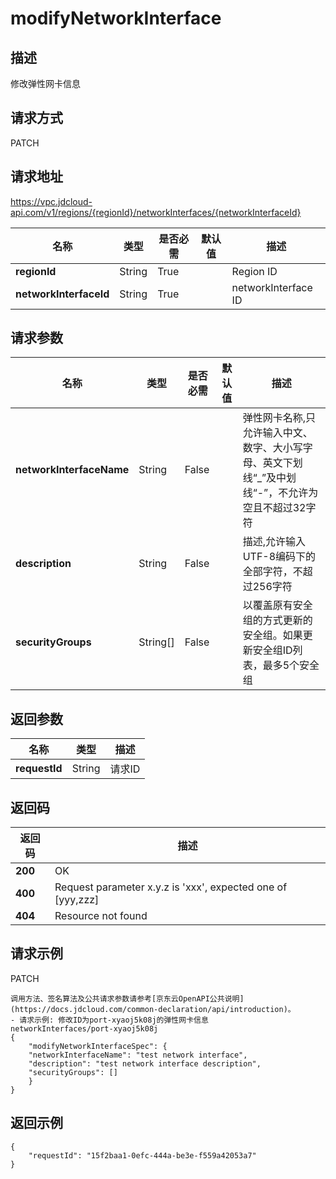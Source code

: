 # modifyNetworkInterface


## 描述
修改弹性网卡信息

## 请求方式
PATCH

## 请求地址
https://vpc.jdcloud-api.com/v1/regions/{regionId}/networkInterfaces/{networkInterfaceId}

|名称|类型|是否必需|默认值|描述|
|---|---|---|---|---|
|**regionId**|String|True| |Region ID|
|**networkInterfaceId**|String|True| |networkInterface ID|

## 请求参数
|名称|类型|是否必需|默认值|描述|
|---|---|---|---|---|
|**networkInterfaceName**|String|False| |弹性网卡名称,只允许输入中文、数字、大小写字母、英文下划线“_”及中划线“-”，不允许为空且不超过32字符|
|**description**|String|False| |描述,允许输入UTF-8编码下的全部字符，不超过256字符|
|**securityGroups**|String[]|False| |以覆盖原有安全组的方式更新的安全组。如果更新安全组ID列表，最多5个安全组|


## 返回参数
|名称|类型|描述|
|---|---|---|
|**requestId**|String|请求ID|


## 返回码
|返回码|描述|
|---|---|
|**200**|OK|
|**400**|Request parameter x.y.z is 'xxx', expected one of [yyy,zzz]|
|**404**|Resource not found|

## 请求示例
PATCH
```
调用方法、签名算法及公共请求参数请参考[京东云OpenAPI公共说明](https://docs.jdcloud.com/common-declaration/api/introduction)。
- 请求示例: 修改ID为port-xyaoj5k08j的弹性网卡信息
networkInterfaces/port-xyaoj5k08j
{
    "modifyNetworkInterfaceSpec": {
    "networkInterfaceName": "test network interface",
    "description": "test network interface description",
    "securityGroups": []
    }
}

```

## 返回示例
```
{
    "requestId": "15f2baa1-0efc-444a-be3e-f559a42053a7"
}
```
